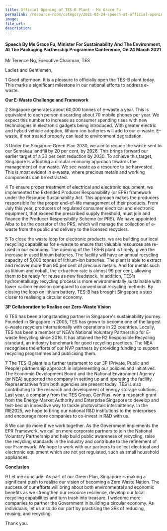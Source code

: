 ```yaml
---  
title: Official Opening of TES-B Plant - Ms Grace Fu  
permalink: /resource-room/category/2021-03-24-speech-at-official-opening-of-tes-b-plant
image:  
file_url:  
description:  
---  
```


#### Speech By Ms Grace Fu, Minister For Sustainability And The Environment, At The Packaging Partnership Programme Conference, On 24 March 2021


Mr Terence Ng, Executive Chairman, TES

Ladies and Gentlemen,

1 Good afternoon. It is a pleasure to officially open the TES-B plant today. This marks a significant milestone in our national efforts to address e-waste.

**Our E-Waste Challenge and Framework**

2 Singapore generates about 60,000 tonnes of e-waste a year. This is equivalent to each person discarding about 70 mobile phones per year. We expect this number to increase as consumer spending rises with new technologies in electronic gadgets being introduced. With greater electric and hybrid vehicle adoption, lithium-ion batteries will add to our e-waste. E-waste, if not treated properly can lead to environment degradation.

3 Under the Singapore Green Plan 2030, we aim to reduce the waste sent to our Semakau landfill by 20 per cent, by 2026. This brings forward our earlier target of a 30 per cent reduction by 2030. To achieve this target, Singapore is adopting a circular economy approach towards the management of our waste. We see waste as a resource to be harvested. This is most evident in e-waste, where precious metals and working components can be extracted.

4 To ensure proper treatment of electrical and electronic equipment, we implemented the Extended Producer Responsibility (or EPR) framework under the Resource Sustainability Act. This approach makes the producers responsible for the proper end-of-life management of their products. From July this year, producers of regulated consumer electrical and electronic equipment, that exceed the prescribed supply threshold, must join and finance the Producer Responsibility Scheme (or PRS). We have appointed Alba to be the operator of the PRS, which will manage the collection of e-waste from the public and delivery to the licensed recyclers.

5 To close the waste loop for electronic products, we are building our local recycling capabilities for e-waste to ensure that valuable resources are re-used in our economy. The opening of the TES-B plant is timely, given the increase in used lithium batteries. The facility will have an annual recycling capacity of 5,000 tonnes of lithium-ion batteries. The plant is able to extract and recover more than 90 per cent of precious metals. And for metals such as lithium and cobalt, the extraction rate is almost 99 per cent, allowing them to be ready for reuse as new feedstock. In addition, TES&#39;s hydrometallurgy recycling process is more environmentally sustainable with lower carbon emission compared to conventional recycling methods. By closing the loop on lithium battery, TES-B has brought Singapore a step closer to realising a circular economy.

**3P Collaboration to Realise our Zero-Waste Vision**

6 TES has been a longstanding partner in Singapore&#39;s sustainability journey. Founded in Singapore in 2005, TES has grown to become one of the largest e-waste recyclers internationally with operations in 22 countries. Locally, TES has been a member of NEA&#39;s National Voluntary Partnership for E-waste Recycling since 2016. It has attained the R2 Responsible Recycling standard, an industry benchmark for good recycling practices. The NEA recognises the efforts of our NVP partners by providing funding to support recycling programmes and publicising them.

7 The TES-B plant is a further testament to our 3P (Private, Public and People) partnership approach in implementing our policies and initiatives. The Economic Development Board and the National Environment Agency (or NEA) supported the company in setting up and operating the facility. Representatives from both agencies are present today. TES is also contributing to the research and development of energy storage solutions. Last year, a company from the TES Group, GenPlus, won a research grant from the Energy Market Authority and Enterprise Singapore to develop and test-bed an innovative way to tackle photovoltaic intermittency. In the RIE2025, we hope to bring our national R&amp;D institutions to the enterprises and encourage more companies to co-invest in R&amp;D with us.

8 We can do more if we work together. As the Government implements the EPR Framework, we call on more corporate partners to join the National Voluntary Partnership and help build public awareness of recycling, raise the recycling standards in the industry and contribute to the refinement of our Framework. We hope to work with our partners to collect electrical and electronic equipment which are not yet regulated, such as small household appliances.

**Conclusion**

9 Let me conclude. As part of our Green Plan, Singapore is making a significant push to realise our vision of becoming a Zero Waste Nation. The success of our efforts will bring about both environmental and economic benefits as we strengthen our resource resilience, develop our local recycling capabilities and turn trash into treasure. I welcome more companies to partner the Government in building a circular economy. As individuals, let us also do our part by practising the 3Rs of reducing, reusing, and recycling.

Thank you.